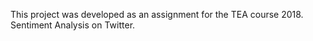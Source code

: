 This project was developed as an assignment for the TEA course 2018.
Sentiment Analysis on Twitter.
